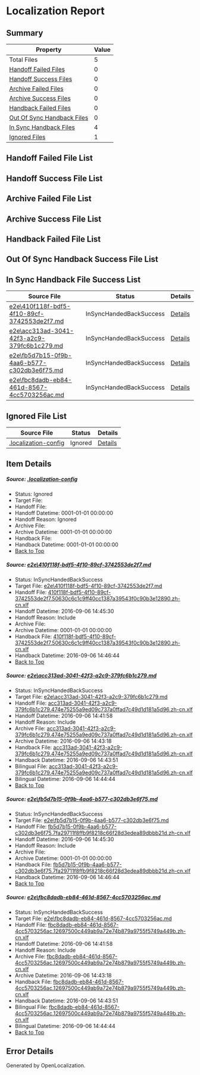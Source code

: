 # <a name='report-top'></a> Localization Report

## Summary
 Property | Value 
 -------- | ----- 
 Total Files | 5
[ Handoff Failed Files ](#handoff-failed-list)| 0
[ Handoff Success Files ](#handoff-success-list)| 0
[ Archive Failed Files ](#archive-failed-list)| 0
[ Archive Success Files ](#archive-success-list)| 0
[ Handback Failed Files ](#handback-failed-list)| 0
[ Out Of Sync Handback Files ](#outofsync-handback-success-list)| 0
[ In Sync Handback Files ](#insync-handback-success-list)| 4
[ Ignored Files ](#ignored-list)| 1

## <a name='handoff-failed-list'></a> Handoff Failed File List

## <a name='handoff-success-list'></a> Handoff Success File List

## <a name='archive-failed-list'></a> Archive Failed File List

## <a name='archive-success-list'></a> Archive Success File List

## <a name='handback-failed-list'></a> Handback Failed File List

## <a name='outofsync-handback-success-list'></a> Out Of Sync Handback Success File List

## <a name='insync-handback-success-list'></a> In Sync Handback File Success List
 Source File | Status | Details 
 ----------- | ------ | ------- 
 [e2e\410f118f-bdf5-4f10-89cf-3742553de2f7.md](https://github.com/OpenLocalizationTestOrg/ol-test0/blob/193a2798b5163861e97b9fd0bff174c95febdf84/e2e/410f118f-bdf5-4f10-89cf-3742553de2f7.md) | InSyncHandedBackSuccess | [Details](#9b952cbc205461b2bcc7ae258f34b0ab211244331)
 [e2e\acc313ad-3041-42f3-a2c9-379fc6b1c279.md](https://github.com/OpenLocalizationTestOrg/ol-test0/blob/294f76ef695056e3d76d821f00469bf201c1caaf/e2e/acc313ad-3041-42f3-a2c9-379fc6b1c279.md) | InSyncHandedBackSuccess | [Details](#8fc92142387f86351db23df2cd08524be9c485332)
 [e2e\fb5d7b15-0f9b-4aa6-b577-c302db3e6f75.md](https://github.com/OpenLocalizationTestOrg/ol-test0/blob/193a2798b5163861e97b9fd0bff174c95febdf84/e2e/fb5d7b15-0f9b-4aa6-b577-c302db3e6f75.md) | InSyncHandedBackSuccess | [Details](#0fecc6d9848ca5d0f110e7da1d538cb032d4beeb3)
 [e2e\fbc8dadb-eb84-461d-8567-4cc5703256ac.md](https://github.com/OpenLocalizationTestOrg/ol-test0/blob/294f76ef695056e3d76d821f00469bf201c1caaf/e2e/fbc8dadb-eb84-461d-8567-4cc5703256ac.md) | InSyncHandedBackSuccess | [Details](#8e7f37931d701f4ebeaccc9b265561654215dfb44)

## <a name='ignored-list'></a> Ignored File List
 Source File | Status | Details 
 ----------- | ------ | ------- 
 [.localization-config](https://github.com/OpenLocalizationTestOrg/ol-test0/blob/193a2798b5163861e97b9fd0bff174c95febdf84/.localization-config) | Ignored | [Details](#3d4f252ac210baf56311d7e97dcc2db10974dbd20)

## Item Details
##### <a name='3d4f252ac210baf56311d7e97dcc2db10974dbd20'></a> Source: [.localization-config](https://github.com/OpenLocalizationTestOrg/ol-test0/blob/193a2798b5163861e97b9fd0bff174c95febdf84/.localization-config)
* Status: Ignored
* Target File: 
* Handoff File: 
* Handoff Datetime: 0001-01-01 00:00:00
* Handoff Reason: Ignored
* Archive File: 
* Archive Datetime: 0001-01-01 00:00:00
* Handback File: 
* Handback Datetime: 0001-01-01 00:00:00
* [Back to Top](#report-top)

##### <a name='9b952cbc205461b2bcc7ae258f34b0ab211244331'></a> Source: [e2e\410f118f-bdf5-4f10-89cf-3742553de2f7.md](https://github.com/OpenLocalizationTestOrg/ol-test0/blob/193a2798b5163861e97b9fd0bff174c95febdf84/e2e/410f118f-bdf5-4f10-89cf-3742553de2f7.md)
* Status: InSyncHandedBackSuccess
* Target File: [e2e\410f118f-bdf5-4f10-89cf-3742553de2f7.md](https://github.com/OpenLocalizationTestOrg/ol-test0-zhcn/blob/6ec031c015d526b9f62a47cdd3f97c7f85ba53e1/e2e/410f118f-bdf5-4f10-89cf-3742553de2f7.md)
* Handoff File: [410f118f-bdf5-4f10-89cf-3742553de2f7.50630c6c1c9ff40cc1387a39543f0c90b3e12890.zh-cn.xlf](https://github.com/OpenLocalizationTestOrg/ol-test0-handoff/blob/6bf47640c251555e5dd0d97d427c8c3f1a033c2c/ol-handoff/OpenLocalizationTestOrg/ol-test0-zhcn/ci/ht/410f118f-bdf5-4f10-89cf-3742553de2f7.50630c6c1c9ff40cc1387a39543f0c90b3e12890.zh-cn.xlf)
* Handoff Datetime: 2016-09-06 14:45:30
* Handoff Reason: Include
* Archive File: 
* Archive Datetime: 0001-01-01 00:00:00
* Handback File: [410f118f-bdf5-4f10-89cf-3742553de2f7.50630c6c1c9ff40cc1387a39543f0c90b3e12890.zh-cn.xlf](https://github.com/OpenLocalizationTestOrg/ol-test0-handback/blob/b38c628105d874030e83b2683f0690256c8bbd05/ol-handback/OpenLocalizationTestOrg/ol-test0-zhcn/ci/ht/410f118f-bdf5-4f10-89cf-3742553de2f7.50630c6c1c9ff40cc1387a39543f0c90b3e12890.zh-cn.xlf)
* Handback Datetime: 2016-09-06 14:46:44
* [Back to Top](#report-top)

##### <a name='8fc92142387f86351db23df2cd08524be9c485332'></a> Source: [e2e\acc313ad-3041-42f3-a2c9-379fc6b1c279.md](https://github.com/OpenLocalizationTestOrg/ol-test0/blob/294f76ef695056e3d76d821f00469bf201c1caaf/e2e/acc313ad-3041-42f3-a2c9-379fc6b1c279.md)
* Status: InSyncHandedBackSuccess
* Target File: [e2e\acc313ad-3041-42f3-a2c9-379fc6b1c279.md](https://github.com/OpenLocalizationTestOrg/ol-test0-zhcn/blob/ede72f05d01cbf54000766991eb8325b75377fa6/e2e/acc313ad-3041-42f3-a2c9-379fc6b1c279.md)
* Handoff File: [acc313ad-3041-42f3-a2c9-379fc6b1c279.474e75255a9ed09c737a0ffad7c49d1d181a5d96.zh-cn.xlf](https://github.com/OpenLocalizationTestOrg/ol-test0-handoff/blob/4c172594af746fdf8a0111df82d24dfea78f2062/ol-handoff/OpenLocalizationTestOrg/ol-test0-zhcn/ci/ht/acc313ad-3041-42f3-a2c9-379fc6b1c279.474e75255a9ed09c737a0ffad7c49d1d181a5d96.zh-cn.xlf)
* Handoff Datetime: 2016-09-06 14:41:58
* Handoff Reason: Include
* Archive File: [acc313ad-3041-42f3-a2c9-379fc6b1c279.474e75255a9ed09c737a0ffad7c49d1d181a5d96.zh-cn.xlf](https://github.com/OpenLocalizationTestOrg/ol-test0-handoff/blob/d41f4bb670d7646e95528a207f63b9f2a92901f3/ol-archive/OpenLocalizationTestOrg/ol-test0-zhcn/ci/ht/acc313ad-3041-42f3-a2c9-379fc6b1c279.474e75255a9ed09c737a0ffad7c49d1d181a5d96.zh-cn.xlf)
* Archive Datetime: 2016-09-06 14:43:18
* Handback File: [acc313ad-3041-42f3-a2c9-379fc6b1c279.474e75255a9ed09c737a0ffad7c49d1d181a5d96.zh-cn.xlf](https://github.com/OpenLocalizationTestOrg/ol-test0-handback/blob/ebffe6c40832efeb5a0890e81afde7b5467f0449/ol-handback/OpenLocalizationTestOrg/ol-test0-zhcn/ci/ht/acc313ad-3041-42f3-a2c9-379fc6b1c279.474e75255a9ed09c737a0ffad7c49d1d181a5d96.zh-cn.xlf)
* Handback Datetime: 2016-09-06 14:43:51
* Bilingual File: [acc313ad-3041-42f3-a2c9-379fc6b1c279.474e75255a9ed09c737a0ffad7c49d1d181a5d96.zh-cn.xlf](https://github.com/OpenLocalizationTestOrg/ol-test0-handback/blob/ebffe6c40832efeb5a0890e81afde7b5467f0449/ol-handback/OpenLocalizationTestOrg/ol-test0-zhcn/ci/ht/acc313ad-3041-42f3-a2c9-379fc6b1c279.474e75255a9ed09c737a0ffad7c49d1d181a5d96.zh-cn.xlf)
* Bilingual Datetime: 2016-09-06 14:44:44
* [Back to Top](#report-top)

##### <a name='0fecc6d9848ca5d0f110e7da1d538cb032d4beeb3'></a> Source: [e2e\fb5d7b15-0f9b-4aa6-b577-c302db3e6f75.md](https://github.com/OpenLocalizationTestOrg/ol-test0/blob/193a2798b5163861e97b9fd0bff174c95febdf84/e2e/fb5d7b15-0f9b-4aa6-b577-c302db3e6f75.md)
* Status: InSyncHandedBackSuccess
* Target File: [e2e\fb5d7b15-0f9b-4aa6-b577-c302db3e6f75.md](https://github.com/OpenLocalizationTestOrg/ol-test0-zhcn/blob/6ec031c015d526b9f62a47cdd3f97c7f85ba53e1/e2e/fb5d7b15-0f9b-4aa6-b577-c302db3e6f75.md)
* Handoff File: [fb5d7b15-0f9b-4aa6-b577-c302db3e6f75.7fa29711f8ffb9f8218c66f28d3edea89dbbb21d.zh-cn.xlf](https://github.com/OpenLocalizationTestOrg/ol-test0-handoff/blob/6bf47640c251555e5dd0d97d427c8c3f1a033c2c/ol-handoff/OpenLocalizationTestOrg/ol-test0-zhcn/ci/ht/fb5d7b15-0f9b-4aa6-b577-c302db3e6f75.7fa29711f8ffb9f8218c66f28d3edea89dbbb21d.zh-cn.xlf)
* Handoff Datetime: 2016-09-06 14:45:30
* Handoff Reason: Include
* Archive File: 
* Archive Datetime: 0001-01-01 00:00:00
* Handback File: [fb5d7b15-0f9b-4aa6-b577-c302db3e6f75.7fa29711f8ffb9f8218c66f28d3edea89dbbb21d.zh-cn.xlf](https://github.com/OpenLocalizationTestOrg/ol-test0-handback/blob/b38c628105d874030e83b2683f0690256c8bbd05/ol-handback/OpenLocalizationTestOrg/ol-test0-zhcn/ci/ht/fb5d7b15-0f9b-4aa6-b577-c302db3e6f75.7fa29711f8ffb9f8218c66f28d3edea89dbbb21d.zh-cn.xlf)
* Handback Datetime: 2016-09-06 14:46:44
* [Back to Top](#report-top)

##### <a name='8e7f37931d701f4ebeaccc9b265561654215dfb44'></a> Source: [e2e\fbc8dadb-eb84-461d-8567-4cc5703256ac.md](https://github.com/OpenLocalizationTestOrg/ol-test0/blob/294f76ef695056e3d76d821f00469bf201c1caaf/e2e/fbc8dadb-eb84-461d-8567-4cc5703256ac.md)
* Status: InSyncHandedBackSuccess
* Target File: [e2e\fbc8dadb-eb84-461d-8567-4cc5703256ac.md](https://github.com/OpenLocalizationTestOrg/ol-test0-zhcn/blob/ede72f05d01cbf54000766991eb8325b75377fa6/e2e/fbc8dadb-eb84-461d-8567-4cc5703256ac.md)
* Handoff File: [fbc8dadb-eb84-461d-8567-4cc5703256ac.12697500c449ab9a72e74b879a9755f5749a449b.zh-cn.xlf](https://github.com/OpenLocalizationTestOrg/ol-test0-handoff/blob/4c172594af746fdf8a0111df82d24dfea78f2062/ol-handoff/OpenLocalizationTestOrg/ol-test0-zhcn/ci/ht/fbc8dadb-eb84-461d-8567-4cc5703256ac.12697500c449ab9a72e74b879a9755f5749a449b.zh-cn.xlf)
* Handoff Datetime: 2016-09-06 14:41:58
* Handoff Reason: Include
* Archive File: [fbc8dadb-eb84-461d-8567-4cc5703256ac.12697500c449ab9a72e74b879a9755f5749a449b.zh-cn.xlf](https://github.com/OpenLocalizationTestOrg/ol-test0-handoff/blob/d41f4bb670d7646e95528a207f63b9f2a92901f3/ol-archive/OpenLocalizationTestOrg/ol-test0-zhcn/ci/ht/fbc8dadb-eb84-461d-8567-4cc5703256ac.12697500c449ab9a72e74b879a9755f5749a449b.zh-cn.xlf)
* Archive Datetime: 2016-09-06 14:43:18
* Handback File: [fbc8dadb-eb84-461d-8567-4cc5703256ac.12697500c449ab9a72e74b879a9755f5749a449b.zh-cn.xlf](https://github.com/OpenLocalizationTestOrg/ol-test0-handback/blob/ebffe6c40832efeb5a0890e81afde7b5467f0449/ol-handback/OpenLocalizationTestOrg/ol-test0-zhcn/ci/ht/fbc8dadb-eb84-461d-8567-4cc5703256ac.12697500c449ab9a72e74b879a9755f5749a449b.zh-cn.xlf)
* Handback Datetime: 2016-09-06 14:43:51
* Bilingual File: [fbc8dadb-eb84-461d-8567-4cc5703256ac.12697500c449ab9a72e74b879a9755f5749a449b.zh-cn.xlf](https://github.com/OpenLocalizationTestOrg/ol-test0-handback/blob/ebffe6c40832efeb5a0890e81afde7b5467f0449/ol-handback/OpenLocalizationTestOrg/ol-test0-zhcn/ci/ht/fbc8dadb-eb84-461d-8567-4cc5703256ac.12697500c449ab9a72e74b879a9755f5749a449b.zh-cn.xlf)
* Bilingual Datetime: 2016-09-06 14:44:44
* [Back to Top](#report-top)


## Error Details

Generated by OpenLocalization.
